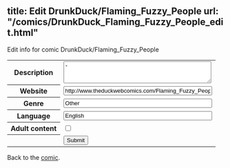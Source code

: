 title: Edit DrunkDuck/Flaming_Fuzzy_People
url: "/comics/DrunkDuck_Flaming_Fuzzy_People_edit.html"
---
Edit info for comic DrunkDuck/Flaming_Fuzzy_People

<form name="comic" action="http://gaepostmail.appspot.com/comic/" method="post">
<table class="comicinfo">
<tr>
<th>Description</th><td><textarea name="description" cols="40" rows="3">-</textarea></td>
</tr>
<tr>
<th>Website</th><td><input type="text" name="url" value="http://www.theduckwebcomics.com/Flaming_Fuzzy_People/" size="40"/></td>
</tr>
<tr>
<th>Genre</th><td><input type="text" name="genre" value="Other" size="40"/></td>
</tr>
<tr>
<th>Language</th><td><input type="text" name="language" value="English" size="40"/></td>
</tr>
<tr>
<th>Adult content</th><td><input type="checkbox" name="adult" value="adult" /></td>
</tr>
<tr>
<th></th><td>
<input type="hidden" name="comic" value="DrunkDuck_Flaming_Fuzzy_People" />
<input type="submit" name="submit" value="Submit" />
</td>
</tr>
</table>
</form>

Back to the [comic](DrunkDuck_Flaming_Fuzzy_People.html).
